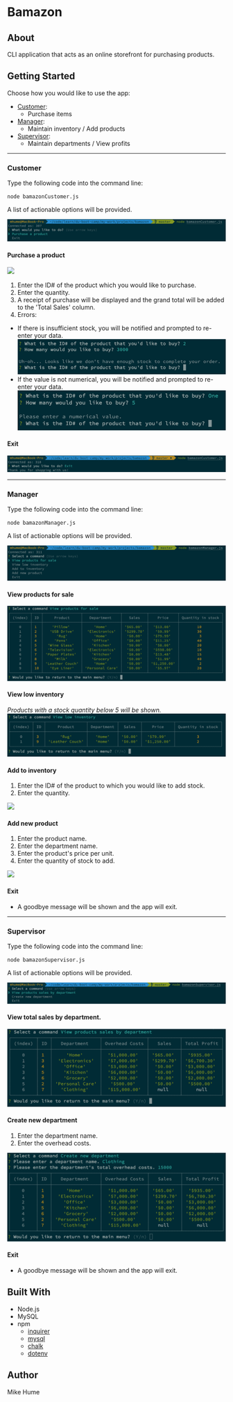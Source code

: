 # Bamazon

## About
CLI application that acts as an online storefront for purchasing products. 

## Getting Started
Choose how you would like to use the app:
-   [Customer](#customer):
    -   Purchase items
-   [Manager](#manager):
    -   Maintain inventory / Add products
-   [Supervisor](#supervisor):
    -   Maintain departments / View profits

___
### <a name="customer"></a> Customer
Type the following code into the command line:
```
node bamazonCustomer.js
```
A list of actionable options will be provided.

![](assets/images/customer-options.png)


#### Purchase a product
![](assets/gifs/customer-purchase.gif)

1.  Enter the ID# of the product which you would like to purchase.
2.  Enter the quantity.
3.  A receipt of purchase will be displayed and the grand total will be added to the 'Total Sales' column. 
4.  Errors:
-   If there is insufficient stock, you will be notified and prompted to re-enter your data.
![](assets/images/customer-insufficient-stock.png)
-   If the value is not numerical, you will be notified and prompted to re-enter your data.
![](assets/images/customer-invalid-num.png)

#### Exit
![](assets/images/customer-exit.png)

___
### <a name="manager"></a> Manager
Type the following code into the command line:
```
node bamazonManager.js
```
A list of actionable options will be provided.

![](assets/images/manager-options.png)

#### View products for sale
![](assets/images/manager-view-products.png)

#### View low inventory
*Products with a stock quantity below 5 will be shown.*
![](assets/images/manager-low-inventory.png)

#### Add to inventory
1.  Enter the ID# of the product to which you would like to add stock.
2.  Enter the quantity.

![](assets/gifs/manager-add-inventory.gif)

#### Add new product
1.  Enter the product name.
2.  Enter the department name.
3.  Enter the product's price per unit.
4.  Enter the quantity of stock to add.

![](assets/gifs/manager-add-product.gif)

#### Exit
-   A goodbye message will be shown and the app will exit.

___
### <a name="supervisor"></a> Supervisor
Type the following code into the command line:
```
node bamazonSupervisor.js
```
A list of actionable options will be provided.

![](assets/images/supervisor-options.png)

#### View total sales by department.

![](assets/images/supervisor-view-sales.png)

#### Create new department
1.  Enter the department name.
2.  Enter the overhead costs.

![](assets/images/supervisor-create-dept.png)

#### Exit
-   A goodbye message will be shown and the app will exit.


## Built With
* Node.js
* MySQL
* npm
    * [inquirer](https://www.npmjs.com/package/inquirer)
    * [mysql](https://www.npmjs.com/package/mysql)
    * [chalk](https://www.npmjs.com/package/chalk)
    * [dotenv](https://www.npmjs.com/package/dotenv)

## Author
Mike Hume
